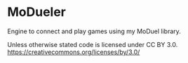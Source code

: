 # MoDueler
 Engine to connect and play games using my MoDuel library.
 
 Unless otherwise stated code is licensed under CC BY 3.0. https://creativecommons.org/licenses/by/3.0/
 